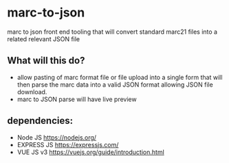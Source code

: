 # marc-to-json
marc to json front end tooling that will convert standard marc21 files into a related relevant JSON file

## What will this do?
* allow pasting of marc format file or file upload into a single form that will then parse the marc data into a valid JSON format allowing JSON file download.
* marc to JSON parse will have live preview

## dependencies:
* Node JS https://nodejs.org/
* EXPRESS JS https://expressjs.com/
* VUE JS v3 https://vuejs.org/guide/introduction.html

